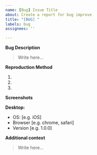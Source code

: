 ```yaml
---
name: [Bug] Issue Title
about: Create a report for bug improve
title: "[BUG] "
labels: bug
assignees: ''

---
```


**Bug Description**

<!-- 버그에 대한 명확하고 간결한 설명을 작성해주세요. -->

> Write here...

**Reproduction Method**

<!-- 버그를 재현하기 위해서 어떻게 해야하는지 설명해주세요. -->

1.
2.
3.

**Screenshots**

<!-- 버그가 명확하게 확인되는 스크린샷을 첨부해주세요. -->

**Desktop:**

<!-- 사용하시는 시스템에 대한 정보를 기입해주세요. -->

- OS: [e.g. iOS]
- Browser [e.g. chrome, safari]
- Version [e.g. 1.0.0]

**Additional context**

<!-- 추가 정보가 있다면 기입해주세요. -->

> Write here...
